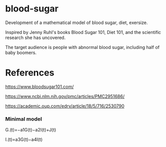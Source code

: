 # blood-sugar
Development of a mathematical model of blood sugar, diet, exersize.

Inspired by Jenny Ruhl's books Blood Sugar 101, Diet 101, and the scientific research she has uncovered.

The target audience is people with abnormal blood sugar, including half of baby boomers.
# References
https://www.bloodsugar101.com/

https://www.ncbi.nlm.nih.gov/pmc/articles/PMC2951686/

https://academic.oup.com/edrv/article/18/5/716/2530790

### Minimal model
G.(t)=−a1G(t)−a2I(t)+J(t)

I.(t)=a3G(t)−a4I(t)
